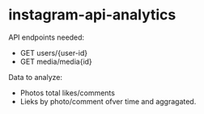 # instagram-api-analytics

API endpoints needed:

* GET users/{user-id}
* GET media/media{id}


Data to analyze:

* Photos total likes/comments
* Lieks by photo/comment ofver time and aggragated.